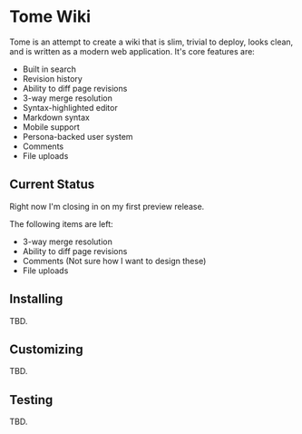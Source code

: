 # Tome Wiki

Tome is an attempt to create a wiki that is slim, trivial to deploy, looks clean, and is written as a modern
web application. It's core features are:

* Built in search
* Revision history
* Ability to diff page revisions
* 3-way merge resolution
* Syntax-highlighted editor
* Markdown syntax
* Mobile support
* Persona-backed user system
* Comments
* File uploads

## Current Status

Right now I'm closing in on my first preview release.

The following items are left:

* 3-way merge resolution
* Ability to diff page revisions
* Comments (Not sure how I want to design these)
* File uploads

## Installing

TBD.

## Customizing

TBD.

## Testing

TBD.
